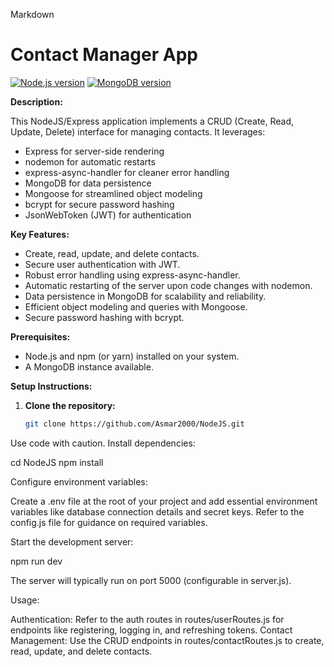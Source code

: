 Markdown
# Contact Manager App

[![Node.js version](https://img.shields.io/badge/node-v-%5Env%20-%3Bgreen.svg)](https://nodejs.org/)
[![MongoDB version](https://img.shields.io/badge/mongodb-v-%3Bgreen.svg)](https://www.mongodb.com/)

**Description:**

This NodeJS/Express application implements a CRUD (Create, Read, Update, Delete) interface for managing contacts. It leverages:

* Express for server-side rendering
* nodemon for automatic restarts
* express-async-handler for cleaner error handling
* MongoDB for data persistence
* Mongoose for streamlined object modeling
* bcrypt for secure password hashing
* JsonWebToken (JWT) for authentication

**Key Features:**

* Create, read, update, and delete contacts.
* Secure user authentication with JWT.
* Robust error handling using express-async-handler.
* Automatic restarting of the server upon code changes with nodemon.
* Data persistence in MongoDB for scalability and reliability.
* Efficient object modeling and queries with Mongoose.
* Secure password hashing with bcrypt.

**Prerequisites:**

* Node.js and npm (or yarn) installed on your system.
* A MongoDB instance available.

**Setup Instructions:**

1. **Clone the repository:**

   ```bash
   git clone https://github.com/Asmar2000/NodeJS.git
Use code with caution.
Install dependencies:


cd NodeJS
npm install

Configure environment variables:

Create a .env file at the root of your project and add essential environment variables like database connection details and secret keys. Refer to the config.js file for guidance on required variables.

Start the development server:


npm run dev

The server will typically run on port 5000 (configurable in server.js).

Usage:

Authentication: Refer to the auth routes in routes/userRoutes.js for endpoints like registering, logging in, and refreshing tokens.
Contact Management: Use the CRUD endpoints in routes/contactRoutes.js to create, read, update, and delete contacts.
